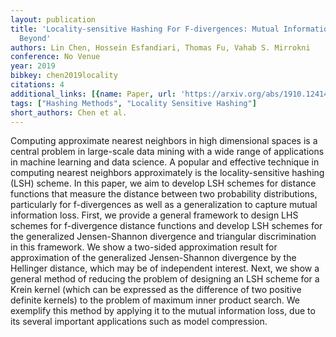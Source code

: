 ```yaml
---
layout: publication
title: 'Locality-sensitive Hashing For F-divergences: Mutual Information Loss And
  Beyond'
authors: Lin Chen, Hossein Esfandiari, Thomas Fu, Vahab S. Mirrokni
conference: No Venue
year: 2019
bibkey: chen2019locality
citations: 4
additional_links: [{name: Paper, url: 'https://arxiv.org/abs/1910.12414'}]
tags: ["Hashing Methods", "Locality Sensitive Hashing"]
short_authors: Chen et al.
---
```

Computing approximate nearest neighbors in high dimensional spaces is a
central problem in large-scale data mining with a wide range of applications in
machine learning and data science. A popular and effective technique in
computing nearest neighbors approximately is the locality-sensitive hashing
(LSH) scheme. In this paper, we aim to develop LSH schemes for distance
functions that measure the distance between two probability distributions,
particularly for f-divergences as well as a generalization to capture mutual
information loss. First, we provide a general framework to design LHS schemes
for f-divergence distance functions and develop LSH schemes for the generalized
Jensen-Shannon divergence and triangular discrimination in this framework. We
show a two-sided approximation result for approximation of the generalized
Jensen-Shannon divergence by the Hellinger distance, which may be of
independent interest. Next, we show a general method of reducing the problem of
designing an LSH scheme for a Krein kernel (which can be expressed as the
difference of two positive definite kernels) to the problem of maximum inner
product search. We exemplify this method by applying it to the mutual
information loss, due to its several important applications such as model
compression.